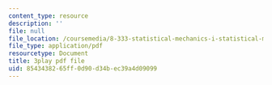```yaml
---
content_type: resource
description: ''
file: null
file_location: /coursemedia/8-333-statistical-mechanics-i-statistical-mechanics-of-particles-fall-2013/8543438265ff0d90d34bec39a4d09099_Lt8FtWsq0q0.pdf
file_type: application/pdf
resourcetype: Document
title: 3play pdf file
uid: 85434382-65ff-0d90-d34b-ec39a4d09099
---
```


